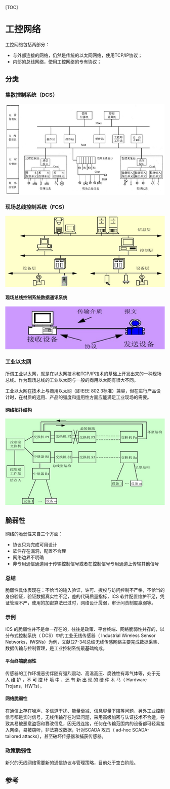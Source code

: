 [TOC]

# 工控网络

工控网络包括两部分：

- 与外部连接的网络，仍然是传统的以太网网络，使用TCP/IP协议；
- 内部的总线网络，使用工控网络的专有协议；

## 分类

### 集散控制系统（DCS）

![集散控制系统体系结构](img/ics-net-01.png)

### 现场总线控制系统（FCS）

![现场总线控制网络结构](img/ics-net-02.png)

#### 现场总线控制系统数据通讯系统

![现场总线控制系统数据通讯系统组成](img/ics-net-03.png)

### 工业以太网

所谓工业以太网，就是在以太网技术和TCP/IP技术的基础上开发出来的一种现场总线。作为现场总线的工业以太网与一般的商用以太网有很大不同。

工业以太网在技术上与商用以太网（即IEEE 802.3标准）兼容，但在进行产品设计时，在材质的选用、产品的强度和适用性方面应能满足工业现场的需要。

#### 网络拓扑结构

![工业以太网模型及拓扑结构](img/ics-net-04.png)

## 脆弱性

网络的脆弱性来自三个方面：

- 协议只为完成可用设计
- 软件存在漏洞，配置不合理
- 网络边界不明确
- 非专用通信通道用于传输控制信号或者在控制信号专用通道上传输其他信号

### 总结

脆弱性具体表现在：不恰当的输入验证，许可、授权与访问控制不严格，不恰当的身份验证，验证数据真实性不足，差的代码质量指标，ICS 软件配置维护不足，凭证管理不严，使用的加密算法已过时，网络设计孱弱，审计问责制度羸弱等。

### 示例

ICS 的脆弱性并不是单一存在的，往往是政策、平台终端、网络脆弱性并存的，以分布式控制系统（ DCS）中的工业无线传感器（ Industrial Wireless Sensor Networks，IWSNs）为例，文献[27-34]总结无线传感网络主要完成数据采集、数据传输与控制管理，是工业控制系统最基础构成。

#### 平台终端脆弱性

传感器的工作环境恶劣伴随有强烈震动、高温高压、腐蚀性有毒气体等，处于无 人 维 护 ，不 可 控 环 境 中 ，还 有 新 出 现 的 硬 件 木 马（ Hardware Trojans，HWTs）。

#### 网络脆弱性

在通信上存在噪声、多信道干扰、能量衰减、信息容量下降等问题，另外工业控制信号都是实时信号，无线传输存在时延问题，采用高级加密与认证技术不合适，导致其易被恶意盗窃和篡改信息，因无线连接，任何在传输范围内的设备都可轻易接入网络，易被窃听，非法篡改数据，针对SCADA 攻击（ ad-hoc SCADA-tailored attacks），甚至破坏传感器和捕获传感器。

### 政策脆弱性

新兴的无线网络需要新的通信协议与管理策略，目前处于空白阶段。



## 参考

[1]: 工业控制系统安全综述；陶耀东，李宁，曾广圣；
[2]:https://wenku.baidu.com/view/d290f7f565ce05087732132e.html?from=search